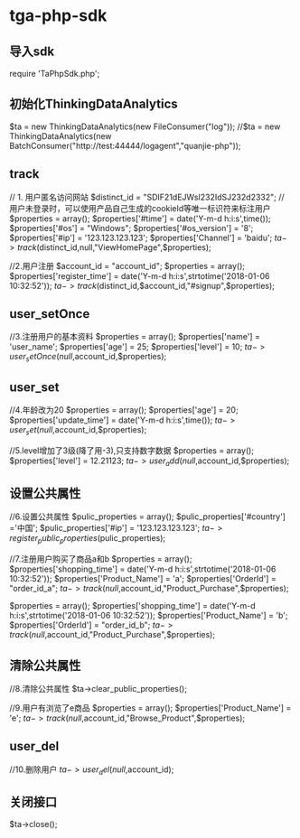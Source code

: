 # tga-php-sdk
## 导入sdk
require 'TaPhpSdk.php';

## 初始化ThinkingDataAnalytics
$ta = new ThinkingDataAnalytics(new FileConsumer("log"));
//$ta = new ThinkingDataAnalytics(new BatchConsumer("http://test:44444/logagent","quanjie-php"));

## track
// 1. 用户匿名访问网站
$distinct_id = "SDIF21dEJWsI232IdSJ232d2332"; // 用户未登录时，可以使用产品自己生成的cookieId等唯一标识符来标注用户
$properties = array();
$properties['#time'] = date('Y-m-d h:i:s',time());
$properties['#os'] = "Windows";
$properties['#os_version'] = '8';
$properties['#ip'] = '123.123.123.123';
$properties['Channel'] = 'baidu';
$ta->track($distinct_id,null,"ViewHomePage",$properties);

//2.用户注册
$account_id = "account_id";
$properties = array();
$properties['register_time'] = date('Y-m-d h:i:s',strtotime('2018-01-06 10:32:52'));
$ta->track($distinct_id,$account_id,"#signup",$properties);
## user_setOnce
//3.注册用户的基本资料
$properties = array();
$properties['name'] = 'user_name';
$properties['age'] = 25;
$properties['level'] = 10;
$ta->user_setOnce(null,$account_id,$properties);
## user_set
//4.年龄改为20
$properties = array();
$properties['age'] = 20;
$properties['update_time'] = date('Y-m-d h:i:s',time());
$ta->user_set(null,$account_id,$properties);

//5.level增加了3级(降了用-3),只支持数字数据
$properties = array();
$properties['level'] = 12.21123;
$ta->user_add(null,$account_id,$properties);
## 设置公共属性
//6.设置公共属性
$pulic_properties = array();
$pulic_properties['#country'] ='中国';
$pulic_properties['#ip'] = '123.123.123.123';
$ta->register_public_properties($pulic_properties);

//7.注册用户购买了商品a和b
$properties = array();
$properties['shopping_time'] =  date('Y-m-d h:i:s',strtotime('2018-01-06 10:32:52'));
$properties['Product_Name'] = 'a';
$properties['OrderId'] = "order_id_a";
$ta->track(null,$account_id,"Product_Purchase",$properties);

$properties = array();
$properties['shopping_time'] =  date('Y-m-d h:i:s',strtotime('2018-01-06 10:32:52'));
$properties['Product_Name'] = 'b';
$properties['OrderId'] = "order_id_b";
$ta->track(null,$account_id,"Product_Purchase",$properties);
## 清除公共属性
//8.清除公共属性
$ta->clear_public_properties();

//9.用户有浏览了e商品
$properties = array();
$properties['Product_Name'] = 'e';
$ta->track(null,$account_id,"Browse_Product",$properties);
## user_del
//10.删除用户
$ta->user_del(null,$account_id);
## 关闭接口
$ta->close();